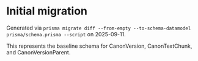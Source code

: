 # Initial migration

Generated via `prisma migrate diff --from-empty --to-schema-datamodel prisma/schema.prisma --script` on 2025-09-11.

This represents the baseline schema for CanonVersion, CanonTextChunk, and CanonVersionParent.
